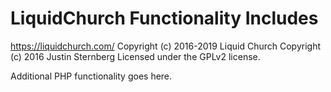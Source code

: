 # LiquidChurch Functionality Includes #
https://liquidchurch.com/
Copyright (c) 2016-2019 Liquid Church
Copyright (c) 2016 Justin Sternberg
Licensed under the GPLv2 license.

Additional PHP functionality goes here.
